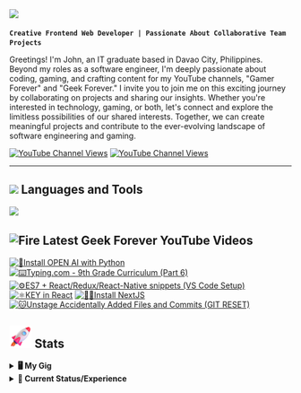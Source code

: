 <a href="https://github.com/emailjohnthomascaballero">
<img src="https://readme-typing-svg.herokuapp.com/?font=Righteous&size=35&center=true&vCenter=true&width=500&height=70&duration=4000&color=f22b43&lines=Hello!;+I'm+John+Thomas+F.+Caballero!;+a+programmer...;+a+gamer...;+a+content+creator...;+a+streamer...;+a+freelancer." />
</a>

**`Creative Frontend Web Developer | Passionate About Collaborative Team Projects`**

Greetings! I'm John, an IT graduate based in Davao City, Philippines. Beyond my roles as a software engineer, I'm deeply passionate about coding, gaming, and crafting content for my YouTube channels, "Gamer Forever" and "Geek Forever." I invite you to join me on this exciting journey by collaborating on projects and sharing our insights. Whether you're interested in technology, gaming, or both, let's connect and explore the limitless possibilities of our shared interests. Together, we can create meaningful projects and contribute to the ever-evolving landscape of software engineering and gaming.

<p align="left">
   <a href="https://www.youtube.com/@GamerForeverChannel"><img alt="YouTube Channel Views" src="https://img.shields.io/youtube/channel/views/UC88LrCOvWEp83DwV6-qVRzQ?style=for-the-badge&logo=youtube&label=Gamer%20Forever%20YouTube%20Views&color=%23fa3a45"></a>
   <a href="https://www.youtube.com/@GeekForeverChannel"><img alt="YouTube Channel Views" src="https://img.shields.io/youtube/channel/views/UCtujEiwlNyHon-z78FmVW7Q?style=for-the-badge&logo=youtube&label=Geek%20Forever%20YouTube%20Views&color=%23fa3a45"></a>
</p>

---

## <img src='https://user-images.githubusercontent.com/74038190/206662607-d9e7591e-bbf9-42f9-9386-29efc927bc16.gif' width="40"> Languages and Tools
<p align="left">
   <a href="https://github.com/emailjohnthomascaballero">
      <img src="https://skillicons.dev/icons?i=html,css,js,react,ts,tailwind,bootstrap,sass,alpinejs,nodejs,pnpm,npm,nextjs,vercel,mysql,php,flutter,dart,cs,py,md,notion,git,github,vscode,sublime,wordpress,postman,figma,ps,pr,windows,androidstudio,firebase,devto,discord,gamemakerstudio,unity,gmail,linkedin,stackoverflow,twitter"/>
   </a>
</p>

## <img src="https://raw.githubusercontent.com/Tarikul-Islam-Anik/Animated-Fluent-Emojis/master/Emojis/Travel%20and%20places/Fire.png" alt="Fire" width="40" /> Latest Geek Forever YouTube Videos

<!-- BEGIN YOUTUBE-CARDS -->
[![🤖Install OPEN AI with Python](https://ytcards.demolab.com/?id=EjRV5QX5EKc&title=%F0%9F%A4%96Install+OPEN+AI+with+Python&lang=en&timestamp=1709897844&background_color=%230d1117&title_color=%23ffffff&stats_color=%23dedede&max_title_lines=1&width=250&border_radius=5 "🤖Install OPEN AI with Python")](https://www.youtube.com/watch?v=EjRV5QX5EKc)
[![⌨️Typing.com - 9th Grade Curriculum (Part 6)](https://ytcards.demolab.com/?id=BqAQrRAhL-A&title=%E2%8C%A8%EF%B8%8FTyping.com+-+9th+Grade+Curriculum+%28Part+6%29&lang=en&timestamp=1709251940&background_color=%230d1117&title_color=%23ffffff&stats_color=%23dedede&max_title_lines=1&width=250&border_radius=5 "⌨️Typing.com - 9th Grade Curriculum (Part 6)")](https://www.youtube.com/watch?v=BqAQrRAhL-A)
[![⚙️ES7 + React/Redux/React-Native snippets (VS Code Setup)](https://ytcards.demolab.com/?id=-yvPGWfk0-s&title=%E2%9A%99%EF%B8%8FES7+%2B+React%2FRedux%2FReact-Native+snippets+%28VS+Code+Setup%29&lang=en&timestamp=1708944617&background_color=%230d1117&title_color=%23ffffff&stats_color=%23dedede&max_title_lines=1&width=250&border_radius=5 "⚙️ES7 + React/Redux/React-Native snippets (VS Code Setup)")](https://www.youtube.com/watch?v=-yvPGWfk0-s)
[![⚛️KEY in React](https://ytcards.demolab.com/?id=7gsW7rq59H4&title=%E2%9A%9B%EF%B8%8FKEY+in+React&lang=en&timestamp=1708700253&background_color=%230d1117&title_color=%23ffffff&stats_color=%23dedede&max_title_lines=1&width=250&border_radius=5 "⚛️KEY in React")](https://www.youtube.com/watch?v=7gsW7rq59H4)
[![👨‍💻Install NextJS](https://ytcards.demolab.com/?id=V7rlWF2-lYo&title=%F0%9F%91%A8%E2%80%8D%F0%9F%92%BBInstall+NextJS&lang=en&timestamp=1708602169&background_color=%230d1117&title_color=%23ffffff&stats_color=%23dedede&max_title_lines=1&width=250&border_radius=5 "👨‍💻Install NextJS")](https://www.youtube.com/watch?v=V7rlWF2-lYo)
[![🐱Unstage Accidentally Added Files and Commits (GIT RESET)](https://ytcards.demolab.com/?id=uIf0QKO69cU&title=%F0%9F%90%B1Unstage+Accidentally+Added+Files+and+Commits+%28GIT+RESET%29&lang=en&timestamp=1708274222&background_color=%230d1117&title_color=%23ffffff&stats_color=%23dedede&max_title_lines=1&width=250&border_radius=5 "🐱Unstage Accidentally Added Files and Commits (GIT RESET)")](https://www.youtube.com/watch?v=uIf0QKO69cU)
<!-- END YOUTUBE-CARDS -->


## <img src="https://raw.githubusercontent.com/Tarikul-Islam-Anik/tarikul-islam-anik/main/assets/images/Rocket.png" width="40"> Stats

<!-- STATS -->
<details>
   <summary><b>🖥️ My Gig</b></summary>
   <table align="center">
      <thead align="center">
      <tr>
       <th colspan="5">
          <img src="https://i.pinimg.com/originals/b8/aa/8f/b8aa8f0ce3ee8c85bb9585d842cdf30c.gif" align="center" title="Anime gif" width="100%" height="auto" alt="Anime typing in a paper gif">
       </th>
     </tr>
     </thead>
     <thead align="center">
       <tr>
         <th>Computer</th>
         <th>Monitor</th>
         <th>Keyboard</th>
         <th>Mouse</th>
         <th>Earphones</th>
         <th>Table</th>
       </tr>
     </thead>
     <tbody align="center">
       <tr>
         <td>
            Beelink SER5 AMD Ryzen 7 5800H Mini PC (16gb RAM / 500gb SSD)
         </td>
         <td>
            ARZOPA 16.1 144Hz 1080P Portable Gaming Monitor, <br>
            LIAGMK 15.6 60Hz 1080P Portable Monitor
         </td>
         <td>
            Royal Kludge RK96 Wireless Bluetooth Mechanical Keyboard
         </td>
         <td>
           Delux M800 Pro Wireless Gaming Mouse
         </td>
          <td>
           Soundcore by Anker A20i Bluetooth 5.3 Earphones
         </td>
          <td>
           FISHERMAN L-Shaped Corner Computer Table
         </td>
       </tr>
     </tbody>
   </table>
</details>

<details>
   <summary><b>📶 Current Status/Experience</b></summary>
   <table align="center">
      <thead align="center">
      <tr>
       <th colspan="5">
         <img src="https://media.tenor.com/D2H0hPltOdYAAAAd/golden-boy-fake-keyboard-programing-coding-paper-book.gif" align="center" title="Anime gif" width="100%" height="auto" alt="Anime typing in a paper gif">
       </th>
     </tr>
     </thead>
     <thead align="center">
       <tr>
         <th>Logo</th>
         <th>Company</th>
         <th>Experience</th>
         <th>Tech Stack</th>
         <th>Status</th>
       </tr>
     </thead>
     <tbody align="center">
       <tr>
         <td>
            <a href="https://github.com/MMOWiki"> <img src="https://avatars.githubusercontent.com/u/132177038?s=400&u=50b7da79bfc95b09c16cae95a8660ca5202e9c3c&v=4" width="25px" style="vertical-align: middle;" /> </a>
         </td>
         <td>
            MMO WIKI <br> 
            (Client based)
         </td>
         <td>6 Months</td>
         <td>
           Next.js, React, TypeScript, Bootstrap, SASS, Node, NPM, Figma, Miro, Loom, Trello
         </td>
          <td>
           Currently Working
         </td>
       </tr>
        <tr>
         <td>
            <a href="https://github.com/dianoiatech"> <img src="https://avatars.githubusercontent.com/u/106958509?s=200&v=4" width="25px" style="vertical-align: middle;" /> </a>
         </td>
         <td>         
            Dianoia Tech <br> 
            (Startup Company)
         </td>
         <td>
            2 Months  
         </td>
         <td>
            Nextjs, React, Tailwind, Node, PNPM, ESLint, Figma, Trello
         </td>
         <td>
            Currently Working
         </td>
       </tr>
     </tbody>
   </table>
</details>
